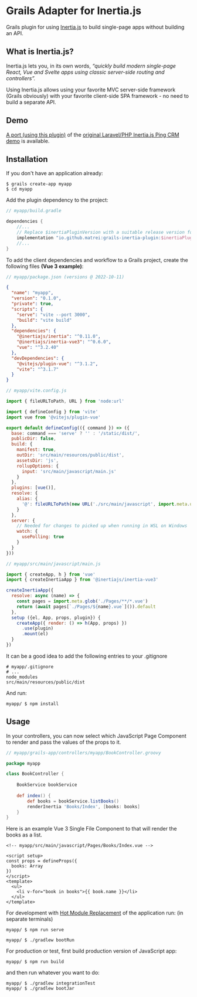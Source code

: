 # Grails Adapter for Inertia.js

Grails plugin for using [Inertia.js](https://inertiajs.com/) to build single-page apps without building an API.

## What is Inertia.js?

Inertia.js lets you, in its own words, *“quickly build modern single-page React, Vue and Svelte apps using classic server-side routing and controllers”.*

Using Inertia.js allows using your favorite MVC server-side framework (Grails obviously) with your favorite client-side SPA framework - no need to build a separate API.

## Demo
[A port (using this plugin)](https://github.com/matrei/pingcrm-grails) of the [original Laravel/PHP Inertia.js Ping CRM demo](https://github.com/inertiajs/pingcrm) is available. 

## Installation
If you don't have an application already:
```shell
$ grails create-app myapp
$ cd myapp
```

Add the plugin dependency to the project:
```groovy
// myapp/build.gradle

dependencies {
    //...
    // Replace $inertiaPluginVersion with a suitable release version for your project, or define it in ~/myapp/gradle.properties
    implementation "io.github.matrei:grails-inertia-plugin:$inertiaPluginVersion"
    //...
}
```
To add the client dependencies and workflow to a Grails project, create the following files **(Vue 3 example)**:
```javascript
// myapp/package.json (versions @ 2022-10-11) 
```
```json
{
  "name": "myapp",
  "version": "0.1.0",
  "private": true,
  "scripts": {
    "serve": "vite --port 3000",
    "build": "vite build"
  },
  "dependencies": {
    "@inertiajs/inertia": "^0.11.0",
    "@inertiajs/inertia-vue3": "^0.6.0",
    "vue": "^3.2.40"
  },
  "devDependencies": {
    "@vitejs/plugin-vue": "^3.1.2",
    "vite": "^3.1.7"
  }
}
```
```javascript
// myapp/vite.config.js

import { fileURLToPath, URL } from 'node:url'

import { defineConfig } from 'vite'
import vue from '@vitejs/plugin-vue'

export default defineConfig(({ command }) => ({
  base: command === 'serve' ? '' : '/static/dist/',
  publicDir: false,
  build: {
    manifest: true,
    outDir: 'src/main/resources/public/dist',
    assetsDir: 'js',
    rollupOptions: {
      input: 'src/main/javascript/main.js'
    }
  },
  plugins: [vue()],
  resolve: {
    alias: {
      '@': fileURLToPath(new URL('./src/main/javascript', import.meta.url))
    }
  },
  server: {
    // Needed for changes to picked up when running in WSL on Windows
    watch: {
      usePolling: true
    }
  }
}))
```
```javascript
// myapp/src/main/javascript/main.js

import { createApp, h } from 'vue'
import { createInertiaApp } from '@inertiajs/inertia-vue3'

createInertiaApp({
  resolve: async (name) => {
    const pages = import.meta.glob('./Pages/**/*.vue')
    return (await pages[`./Pages/${name}.vue`]()).default
  },
  setup ({el, App, props, plugin}) {
    createApp({ render: () => h(App, props) })
      .use(plugin)
      .mount(el)
  }
})
```
It can be a good idea to add the following entries to your .gitignore
```gitignore
# myapp/.gitignore
# ...
node_modules
src/main/resources/public/dist
```
And run:
```shell
myapp/ $ npm install
```

## Usage
In your controllers, you can now select which JavaScript Page Component to render and pass the values of the props to it.
```groovy
// myapp/grails-app/controllers/myapp/BookController.groovy

package myapp

class BookController {
    
    BookService bookService
    
    def index() {
        def books = bookService.listBooks()
        renderInertia 'Books/Index', [books: books]
    }
}
```
Here is an example Vue 3 Single File Component to that will render the books as a list.
```vue
<!-- myapp/src/main/javascript/Pages/Books/Index.vue -->

<script setup>
const props = defineProps({
  books: Array
})
</script>
<template>
  <ul>
    <li v-for="book in books">{{ book.name }}</li>
  </ul>
</template>
```
For development with [Hot Module Replacement](https://vitejs.dev/guide/features.html#hot-module-replacement) of the application run: (in separate terminals)
```shell
myapp/ $ npm run serve
```
```shell
myapp/ $ ./gradlew bootRun
```
For production or test, first build production version of JavaScript app:
```shell
myapp/ $ npm run build
```
and then run whatever you want to do:
```shell
myapp/ $ ./gradlew integrationTest
myapp/ $ ./gradlew bootJar
```
